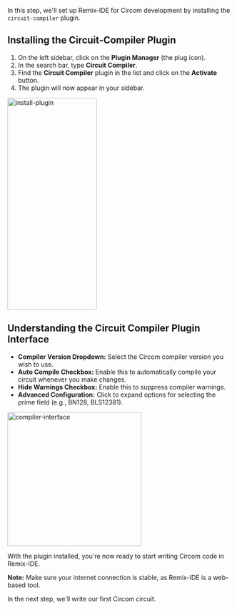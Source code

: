 In this step, we'll set up Remix-IDE for Circom development by installing the `circuit-compiler` plugin.

## Installing the Circuit-Compiler Plugin

1. On the left sidebar, click on the **Plugin Manager** (the plug icon).
2. In the search bar, type **Circuit Compiler**.
3. Find the **Circuit Compiler** plugin in the list and click on the **Activate** button.
4. The plugin will now appear in your sidebar.

<img src="https://i.ibb.co/7Xj4v9T/install-plugin.png" alt="install-plugin" width=200 height=475>

## Understanding the Circuit Compiler Plugin Interface

- **Compiler Version Dropdown:** Select the Circom compiler version you wish to use.
- **Auto Compile Checkbox:** Enable this to automatically compile your circuit whenever you make changes.
- **Hide Warnings Checkbox:** Enable this to suppress compiler warnings.
- **Advanced Configuration:** Click to expand options for selecting the prime field (e.g., BN128, BLS12381).

<img src="https://i.ibb.co/Dk8DZxr/compiler-interface.png" alt="compiler-interface" width=300 height=300>

With the plugin installed, you're now ready to start writing Circom code in Remix-IDE.

**Note:** Make sure your internet connection is stable, as Remix-IDE is a web-based tool.

In the next step, we'll write our first Circom circuit.
